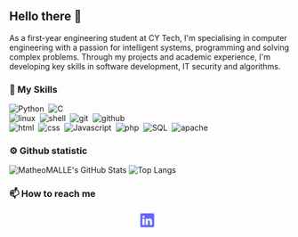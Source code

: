 ## Hello there 👋
As a first-year engineering student at CY Tech, I'm specialising in computer engineering with a passion for intelligent systems, programming and solving complex problems. Through my projects and academic experience, I'm developing key skills in software development, IT security and algorithms.

### 🧰 My Skills
![Python](https://img.shields.io/badge/Python-b0f2b6?style=for-the-badge&logo=python)&nbsp;
![C](https://img.shields.io/badge/C-b0f2b6?style=for-the-badge&logo=C)  
![linux](https://img.shields.io/badge/linux-b0f2b6?style=for-the-badge&logo=linux)&nbsp;
![shell](https://img.shields.io/badge/shell-b0f2b6?style=for-the-badge&logo=gnubash)&nbsp;
![git](https://img.shields.io/badge/git-b0f2b6?style=for-the-badge&logo=git)&nbsp;
![github](https://img.shields.io/badge/github-b0f2b6?style=for-the-badge&logo=github)  
![html](https://img.shields.io/badge/html-b0f2b6?style=for-the-badge&logo=html5)&nbsp;
![css](https://img.shields.io/badge/css-b0f2b6?style=for-the-badge&logo=css)&nbsp;
![Javascript](https://img.shields.io/badge/Javascript-b0f2b6?style=for-the-badge&logo=Javascript)&nbsp;
![php](https://img.shields.io/badge/php-b0f2b6?style=for-the-badge&logo=php)&nbsp;
![SQL](https://img.shields.io/badge/SQL-b0f2b6?style=for-the-badge&logo=SQL)&nbsp;
![apache](https://img.shields.io/badge/apache-b0f2b6?style=for-the-badge&logo=apache)&nbsp;

### ⚙️ Github statistic
![MatheoMALLE's GitHub Stats](https://github-readme-stats.vercel.app/api?username=MatheoMALLE&show_icons=true&icon_color=0077B5&title_color=0077B5&text_color=333&bg_color=b0f2b6)
![Top Langs](https://github-readme-stats.vercel.app/api/top-langs/?username=MatheoMALLE&layout=compact&title_color=0077B5&text_color=333&bg_color=b0f2b6)

### 📫 How to reach me
<p align="center">
<a href="https://www.linkedin.com/in/math%C3%A9o-malle/"> <img height="30" src="https://github.com/MatheoMALLE/MatheoMALLE/blob/main/picture/linkedin.png"></a> &nbsp;
</p>
